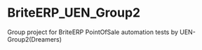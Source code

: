 # BriteERP_UEN_Group2
Group project for BriteERP PointOfSale automation tests by UEN-Group2(Dreamers)
